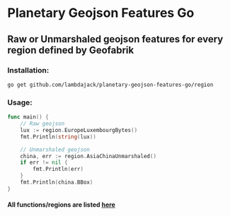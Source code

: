 # Planetary Geojson Features Go

## Raw or Unmarshaled geojson features for every region defined by Geofabrik

### Installation:

`go get github.com/lambdajack/planetary-geojson-features-go/region`

### Usage:

```go
func main() {
	// Raw geojson
	lux := region.EuropeLuxembourgBytes()
	fmt.Println(string(lux))

	// Unmarshaled geojson
	china, err := region.AsiaChinaUnmarshaled()
	if err != nil {
		fmt.Println(err)
	}
	fmt.Println(china.BBox)
}
```

#### All functions/regions are listed [here](INDEX.md)
